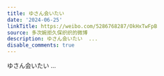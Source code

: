 ```yaml
---
title: ゆさん会いたい
date: '2024-06-25'
linkTitle: https://weibo.com/5286768287/OkHxTwFpB
source: 多次婉拒久保织织的微博
description: ゆさん会いたい  ...
disable_comments: true
---
```

ゆさん会いたい  ...